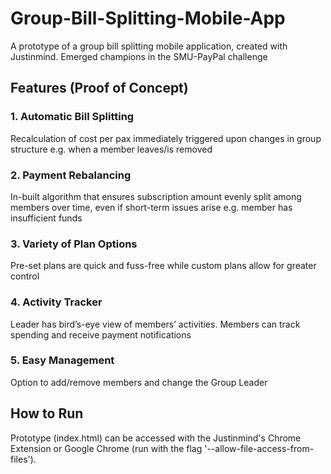 # Group-Bill-Splitting-Mobile-App
A prototype of a group bill splitting mobile application, created with Justinmind. Emerged champions in the SMU-PayPal challenge

## Features (Proof of Concept)
### 1. Automatic Bill Splitting
Recalculation of cost per pax immediately triggered upon changes in group structure e.g. when a member leaves/is removed

### 2. Payment Rebalancing
In-built algorithm that ensures subscription amount evenly split among members over time, even if short-term issues arise e.g. member has insufficient funds

### 3. Variety of Plan Options
Pre-set plans are quick and fuss-free while custom plans allow for greater control

### 4. Activity Tracker
Leader has bird’s-eye view of members’ activities. Members can track spending and receive payment notifications

### 5. Easy Management
Option to add/remove members and change the Group Leader

## How to Run
Prototype (index.html) can be accessed with the Justinmind's Chrome Extension or Google Chrome (run with the flag '--allow-file-access-from-files').
